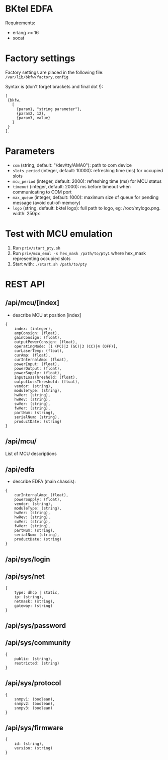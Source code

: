BKtel EDFA
==========

Requirements:

* erlang >= 16
* socat

# Factory settings

Factory settings are placed in the following file:
`/var/lib/bkfw/factory.config`

Syntax is (don't forget brackets and final dot !):
```
[
 {bkfw,
   [
     {param1, "string parameter"},
     {param2, 12},
     {param3, value}
   ]
 }
].
```

# Parameters

* `com` (string, default: "/dev/tty/AMA0"): path to com device
* `slots_period` (integer, default: 10000): refreshing time (ms) for occupied slots
* `mcu_period` (integer, default: 2000): refreshing time (ms) for MCU status
* `timeout` (integer, default: 2000): ms before timeout when communicating to COM port
* `max_queue` (integer, default: 1000): maximum size of queue for pending message (avoid out-of-memory)
* `logo` (string, default: bktel logo): full path to logo, eg: /root/mylogo.png. width: 250px

# Test with MCU emulation

1. Run `priv/start_pty.sh`
2. Run `priv/mcu_emul -s hex_mask /path/to/pty1`
  where hex\_mask representing occupied slots
3. Start with: `./start.sh /path/to/pty`

# REST API

## /api/mcu/[index]

* describe MCU at position [index]

```
{
	index: (integer),
	ampConsign: (float),
	gainConsign: (float),
	outputPowerConsign: (float),
	operatingMode: [1 (PC)|2 (GC)|3 (CC)|4 (OFF)],
	curLaserTemp: (float),
	curAmp: (float),
	curInternalAmp: (float),
	powerInput: (float),
	powerOutput: (float),
	powerSupply: (float),
	inputLossThreshold: (float),
	outputLossThreshold: (float),
	vendor: (string),
	moduleType: (string),
	hwVer: (string),
	hwRev: (string),
	swVer: (string),
	fwVer: (string),
	partNum: (string),
	serialNum: (string),
	productDate: (string)
}
```

## /api/mcu/

List of MCU descriptions

## /api/edfa

* describe EDFA (main chassis):

```
{
	curInternalAmp: (float),
	powerSupply: (float),
	vendor: (string),
	moduleType: (string),
	hwVer: (string),
	hwRev: (string),
	swVer: (string),
	fwVer: (string),
	partNum: (string),
	serialNum: (string),
	productDate: (string)
}
```

## /api/sys/login

## /api/sys/net

```
{
	type: dhcp | static,
	ip: (string),
	netmask: (string),
	gateway: (string)
}
```

## /api/sys/password

## /api/sys/community

```
{
	public: (string),
	restricted: (string)
}
```

## /api/sys/protocol

```
{
	snmpv1: (boolean),
	snmpv2: (boolean),
	snmpv3: (boolean)
}
```

## /api/sys/firmware

```
{
	id: (string),
	version: (string)
}
```
